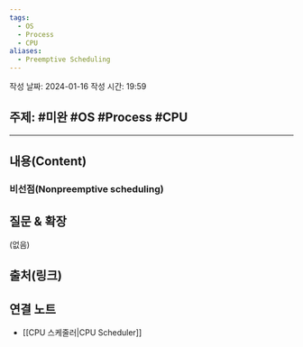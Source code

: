 ```yaml
---
tags:
  - OS
  - Process
  - CPU
aliases:
  - Preemptive Scheduling
---
```

작성 날짜: 2024-01-16
작성 시간: 19:59

## 주제: #미완 #OS #Process #CPU 

----
## 내용(Content)

### 비선점(Nonpreemptive scheduling)


## 질문 & 확장

(없음)

## 출처(링크)


## 연결 노트
- [[CPU 스케줄러|CPU Scheduler]]









